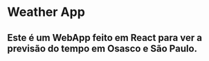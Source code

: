 # Weather App
## Este é um WebApp feito em React para ver a previsão do tempo em Osasco e São Paulo.
